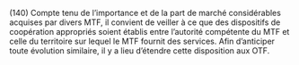 (140) Compte tenu de l’importance et de la part de marché considérables acquises par divers MTF, il convient de veiller à ce que des dispositifs de coopération appropriés soient établis entre l’autorité compétente du MTF et celle du territoire sur lequel le MTF fournit des services. Afin d’anticiper toute évolution similaire, il y a lieu d’étendre cette disposition aux OTF.